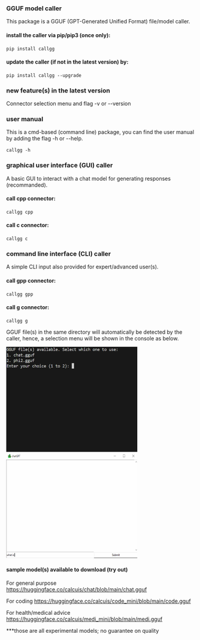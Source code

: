 ### GGUF model caller

This package is a GGUF (GPT-Generated Unified Format) file/model caller.
#### install the caller via pip/pip3 (once only):
```
pip install callgg
```
#### update the caller (if not in the latest version) by:
```
pip install callgg --upgrade
```
### new feature(s) in the latest version
Connector selection menu and flag -v or --version
### user manual
This is a cmd-based (command line) package, you can find the user manual by adding the flag -h or --help.
```
callgg -h
```
### graphical user interface (GUI) caller
A basic GUI to interact with a chat model for generating responses (recommanded).
#### call cpp connector:
```
callgg cpp
``` 
#### call c connector:
```
callgg c
```
### command line interface (CLI) caller
A simple CLI input also provided for expert/advanced user(s).
#### call gpp connector:
```
callgg gpp
```
#### call g connector:
```
callgg g
```
GGUF file(s) in the same directory will automatically be detected by the caller, hence, a selection menu will be shown in the console as below.

[<img src="https://raw.githubusercontent.com/calcuis/chatgpt-model-selector/master/demo.gif" width="350" height="280">](https://github.com/calcuis/chatgpt-model-selector/blob/main/demo.gif)
[<img src="https://raw.githubusercontent.com/calcuis/chatgpt-model-selector/master/demo1.gif" width="350" height="280">](https://github.com/calcuis/chatgpt-model-selector/blob/main/demo1.gif)

#### sample model(s) available to download (try out)
For general purpose
https://huggingface.co/calcuis/chat/blob/main/chat.gguf

For coding
https://huggingface.co/calcuis/code_mini/blob/main/code.gguf

For health/medical advice
https://huggingface.co/calcuis/medi_mini/blob/main/medi.gguf

***those are all experimental models; no guarantee on quality